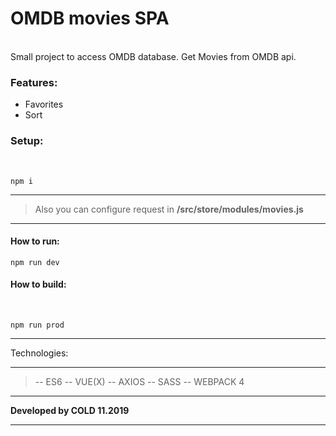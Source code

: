 # OMDB movies SPA
<br>
Small project to access OMDB database.
Get Movies from OMDB api.

### Features:

* Favorites
* Sort

### Setup:

<br>

```
npm i
```
- - -
> Also you can configure request in **/src/store/modules/movies.js**
- - -

#### How to run:

```
npm run dev
```

#### How to build:

<br>

```
npm run prod
```
- - -

Technologies:
- - -
> \-\- ES6
> \-\- VUE\(X\)
> \-\- AXIOS
> \-\- SASS
> \-\- WEBPACK 4
- - -

**Developed by COLD 11.2019**

- - -

<br>
<br>
